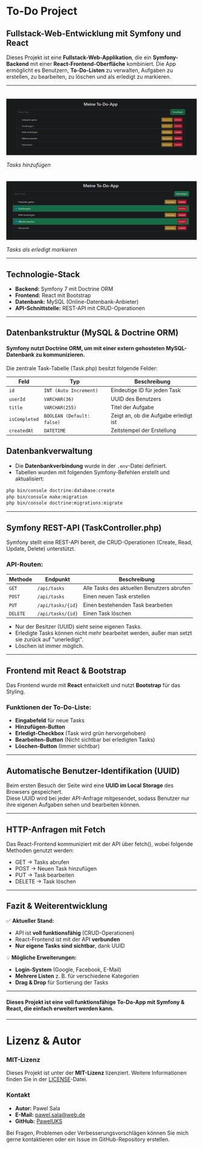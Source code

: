 # To-Do Project

## Fullstack-Web-Entwicklung mit Symfony und React

Dieses Projekt ist eine **Fullstack-Web-Applikation**, die ein **Symfony-Backend** mit einer **React-Frontend-Oberfläche** kombiniert. Die App ermöglicht es Benutzern, **To-Do-Listen** zu verwalten, Aufgaben zu erstellen, zu bearbeiten, zu löschen und als erledigt zu markieren.

---

<div style="margin-bottom: 35px;"></div>

![Tasks hinzufügen](screenshots/add.png)

*Tasks hinzufügen*
<div style="margin-bottom: 35px;"></div>

![Tasks als erdedigt markieren](screenshots/isCompleted.png)

*Tasks als erledigt markieren*




---

## Technologie-Stack

- **Backend:** Symfony 7 mit Doctrine ORM
- **Frontend:** React mit Bootstrap
- **Datenbank:** MySQL (Online-Datenbank-Anbieter)
- **API-Schnittstelle:** REST-API mit CRUD-Operationen

---

## Datenbankstruktur (MySQL & Doctrine ORM)
#### Symfony nutzt Doctrine ORM, um mit einer extern gehosteten MySQL-Datenbank zu kommunizieren.

Die zentrale Task-Tabelle (Task.php) besitzt folgende Felder:

| Feld         | Typ                 | Beschreibung                        |
|-------------|----------------------|-------------------------------------|
| `id`        | `INT (Auto Increment)` | Eindeutige ID für jeden Task       |
| `userId`    | `VARCHAR(36)`         | UUID des Benutzers                 |
| `title`     | `VARCHAR(255)`        | Titel der Aufgabe                  |
| `isCompleted` | `BOOLEAN (Default: false)` | Zeigt an, ob die Aufgabe erledigt ist |
| `createdAt` | `DATETIME`            | Zeitstempel der Erstellung         |

## Datenbankverwaltung

- Die **Datenbankverbindung** wurde in der `.env`-Datei definiert.
- Tabellen wurden mit folgenden Symfony-Befehlen erstellt und aktualisiert:

```bash
php bin/console doctrine:database:create
php bin/console make:migration
php bin/console doctrine:migrations:migrate
```

---

## Symfony REST-API (TaskController.php)

Symfony stellt eine REST-API bereit, die CRUD-Operationen (Create, Read, Update, Delete) unterstützt.

### API-Routen:
| Methode | Endpunkt           | Beschreibung                         |
|---------|--------------------|-------------------------------------|
| `GET`   | `/api/tasks`       | Alle Tasks des aktuellen Benutzers abrufen |
| `POST`  | `/api/tasks`       | Einen neuen Task erstellen          |
| `PUT`   | `/api/tasks/{id}`  | Einen bestehenden Task bearbeiten   |
| `DELETE`| `/api/tasks/{id}`  | Einen Task löschen                  |

- Nur der Besitzer (UUID) sieht seine eigenen Tasks.
- Erledigte Tasks können nicht mehr bearbeitet werden, außer man setzt sie zurück auf "unerledigt".
- Löschen ist immer möglich.

---

## Frontend mit React & Bootstrap

Das Frontend wurde mit **React** entwickelt und nutzt **Bootstrap** für das Styling.  

### Funktionen der To-Do-Liste:

- **Eingabefeld** für neue Tasks
- **Hinzufügen-Button**
- **Erledigt-Checkbox** (Task wird grün hervorgehoben)
- **Bearbeiten-Button** (Nicht sichtbar bei erledigten Tasks)
- **Löschen-Button** (Immer sichtbar)

---

## Automatische Benutzer-Identifikation (UUID)

Beim ersten Besuch der Seite wird eine **UUID im Local Storage** des Browsers gespeichert.  
Diese UUID wird bei jeder API-Anfrage mitgesendet, sodass Benutzer nur ihre eigenen Aufgaben sehen und bearbeiten können.

---
## HTTP-Anfragen mit Fetch
Das React-Frontend kommuniziert mit der API über fetch(), wobei folgende Methoden genutzt werden:

- GET → Tasks abrufen
- POST → Neuen Task hinzufügen
- PUT → Task bearbeiten
- DELETE → Task löschen

---


## Fazit & Weiterentwicklung

✅ **Aktueller Stand:**
- API ist **voll funktionsfähig** (CRUD-Operationen)
- React-Frontend ist mit der API **verbunden**
- **Nur eigene Tasks sind sichtbar**, dank UUID

💡 **Mögliche Erweiterungen:**
- **Login-System** (Google, Facebook, E-Mail)
- **Mehrere Listen** z. B. für verschiedene Kategorien
- **Drag & Drop** für Sortierung der Tasks

---
<div style="margin-bottom: 20px;"></div>

**Dieses Projekt ist eine voll funktionsfähige To-Do-App mit Symfony & React, die einfach erweitert werden kann.** 
<div style="margin-bottom: 20px;"></div>

---
<div style="margin-bottom: 20px;"></div>

# **Lizenz & Autor**

### **MIT-Lizenz**
Dieses Projekt ist unter der **MIT-Lizenz** lizenziert. Weitere Informationen finden Sie in der [LICENSE](LICENSE.md)-Datei.


### **Kontakt**
- **Autor:** Pawel Sala  
- **E-Mail:** [pawel.sala@web.de](mailto:pawel.sala@web.de)  
- **GitHub:** [PawelUKS](https://github.com/PawelUKS)  

Bei Fragen, Problemen oder Verbesserungsvorschlägen können Sie mich gerne kontaktieren oder ein Issue im GitHub-Repository erstellen.
